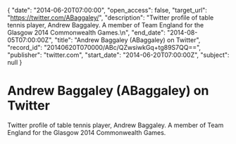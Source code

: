 {
  "date": "2014-06-20T07:00:00", 
  "open_access": false, 
  "target_url": "https://twitter.com/ABaggaley/", 
  "description": "Twitter profile of table tennis player, Andrew Baggaley. A member of Team England for the Glasgow 2014 Commonwealth Games.\n", 
  "end_date": "2014-08-05T07:00:00Z", 
  "title": "Andrew Baggaley (ABaggaley) on Twitter", 
  "record_id": "20140620T070000/ABc/QZwsiwkGq+tg89S7QQ==", 
  "publisher": "twitter.com", 
  "start_date": "2014-06-20T07:00:00Z", 
  "subject": null
}

# Andrew Baggaley (ABaggaley) on Twitter

Twitter profile of table tennis player, Andrew Baggaley. A member of Team England for the Glasgow 2014 Commonwealth Games.
